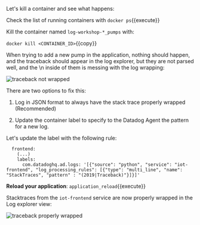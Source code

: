 Let's kill a container and see what happens:

Check the list of running containers with `docker ps`{{execute}}

Kill the container named `log-workshop-*_pumps` with:

`docker kill <CONTAINER_ID>`{{copy}}

When trying to add a new pump in the application, nothing should happen, and the traceback should appear in the log explorer, but they are not parsed well, and the \n inside of them is messing with the log wrapping:

![traceback not wrapped](https://raw.githubusercontent.com/l0k0ms/workshops/master/log-workshop/assets/images/traceback_not_wrapped.png)

There are two options to fix this:

1. Log in JSON format to always have the stack trace properly wrapped (Recommended)

2. Update the container label to specify to the Datadog Agent the pattern for a new log.

Let's update the label with the following rule:

```
  frontend:
    (...)
    labels:
      com.datadoghq.ad.logs: '[{"source": "python", "service": "iot-frontend", "log_processing_rules": [{"type": "multi_line", "name": "StackTraces", "pattern" : "(2019|Traceback)"}]}]'
```

**Reload your application**: `application_reload`{{execute}}

Stacktraces from the `iot-frontend` service are now properly wrapped in the Log explorer view:

![traceback properly wrapped](https://raw.githubusercontent.com/l0k0ms/workshops/master/log-workshop/assets/images/traceback_properly_wrapped.png)